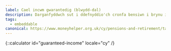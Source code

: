 ```yaml
---
label: Cael incwm gwarantedig (blwydd-dal)
description: Darganfyddwch sut i ddefnyddio'ch cronfa bensiwn i brynu incwm gwarantedig. Trefnwch apwyntiad Pension Wise heddiw.
tags:
  - embeddable
canonical: https://www.moneyhelper.org.uk/cy/pensions-and-retirement/taking-your-pension/guaranteed-retirement-income-annuities-explained
---
```


{::calculator id="guaranteed-income" locale="cy" /}

